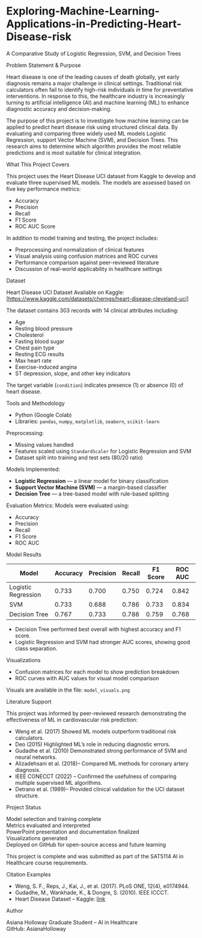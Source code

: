 # Exploring-Machine-Learning-Applications-in-Predicting-Heart-Disease-risk
A Comparative Study of Logistic Regression, SVM,  and Decision Trees

Problem Statement & Purpose

Heart disease is one of the leading causes of death globally, yet early diagnosis remains a major challenge in clinical settings. Traditional risk calculators often fail to identify high-risk individuals in time for preventative interventions. In response to this, the healthcare industry is increasingly turning to artificial intelligence (AI) and machine learning (ML) to enhance diagnostic accuracy and decision-making.

The purpose of this project is to investigate how machine learning can be applied to predict heart disease risk using structured clinical data. By evaluating and comparing three widely used ML models Logistic Regression, support Vector Machine (SVM), and Decision Trees. This research aims to determine which algorithm provides the most reliable predictions and is most suitable for clinical integration.

What This Project Covers

This project uses the Heart Disease UCI dataset from Kaggle to develop and evaluate three supervised ML models. The models are assessed based on five key performance metrics:
- Accuracy
- Precision
- Recall
- F1 Score
- ROC AUC Score

In addition to model training and testing, the project includes:
- Preprocessing and normalization of clinical features
- Visual analysis using confusion matrices and ROC curves
- Performance comparison against peer-reviewed literature
- Discussion of real-world applicability in healthcare settings

Dataset

Heart Disease UCI Dataset 
Available on Kaggle: [https://www.kaggle.com/datasets/cherngs/heart-disease-cleveland-uci]

The dataset contains 303 records with 14 clinical attributes including:
- Age
- Resting blood pressure
- Cholesterol
- Fasting blood sugar
- Chest pain type
- Resting ECG results
- Max heart rate
- Exercise-induced angina
- ST depression, slope, and other key indicators

The target variable (`condition`) indicates presence (1) or absence (0) of heart disease.

Tools and Methodology

- Python (Google Colab)
- Libraries: `pandas`, `numpy`, `matplotlib`, `seaborn`, `scikit-learn`

Preprocessing:
- Missing values handled
- Features scaled using `StandardScaler` for Logistic Regression and SVM
- Dataset split into training and test sets (80/20 ratio)

Models Implemented:
- **Logistic Regression** — a linear model for binary classification
- **Support Vector Machine (SVM)** — a margin-based classifier
- **Decision Tree** — a tree-based model with rule-based splitting

Evaluation Metrics:
Models were evaluated using:
- Accuracy
- Precision
- Recall
- F1 Score
- ROC AUC

Model Results

| Model              | Accuracy | Precision | Recall | F1 Score | ROC AUC |
|--------------------|----------|-----------|--------|----------|----------|
| Logistic Regression| 0.733    | 0.700     | 0.750  | 0.724    | 0.842    |
| SVM                | 0.733    | 0.688     | 0.786  | 0.733    | 0.834    |
| Decision Tree      | 0.767    | 0.733     | 0.786  | 0.759    | 0.768    |

- Decision Tree performed best overall with highest accuracy and F1 score.
- Logistic Regression and SVM had stronger AUC scores, showing good class separation.

Visualizations

- Confusion matrices for each model to show prediction breakdown
- ROC curves with AUC values for visual model comparison

Visuals are available in the file: `model_visuals.png`

Literature Support

This project was informed by peer-reviewed research demonstrating the effectiveness of ML in cardiovascular risk prediction:

- Weng et al. (2017)  Showed ML models outperform traditional risk calculators.
- Deo (2015) Highlighted ML’s role in reducing diagnostic errors.
- Gudadhe et al. (2010) Demonstrated strong performance of SVM and neural networks.
- Alizadehsani et al. (2018)– Compared ML methods for coronary artery diagnosis.
- IEEE CONECCT (2022) – Confirmed the usefulness of comparing multiple supervised ML algorithms.
- Detrano et al. (1989)– Provided clinical validation for the UCI dataset structure.

Project Status

Model selection and training complete  
Metrics evaluated and interpreted  
PowerPoint presentation and documentation finalized  
Visualizations generated  
Deployed on GitHub for open-source access and future learning

This project is complete and was submitted as part of the SAT5114 AI in Healthcare course requirements.

Citation Examples

- Weng, S. F., Reps, J., Kai, J., et al. (2017). PLoS ONE, 12(4), e0174944.
- Gudadhe, M., Wankhade, K., & Dongre, S. (2010). IEEE ICCCT.
- Heart Disease Dataset – Kaggle: [link](https://www.kaggle.com/datasets/cherngs/heart-disease-cleveland-uci)

Author

Asiana Holloway 
Graduate Student – AI in Healthcare  
GitHub: AsianaHolloway

